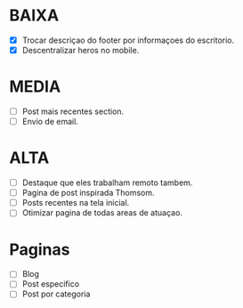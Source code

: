 # BAIXA
  - [x] Trocar descriçao do footer por informaçoes do escritorio.
  - [x] Descentralizar heros no mobile.

# MEDIA
  - [ ] Post mais recentes section.
  - [ ] Envio de email.

# ALTA
  - [ ] Destaque que eles trabalham remoto tambem.
  - [ ] Pagina de post inspirada Thomsom.
  - [ ] Posts recentes na tela inicial.
  - [ ] Otimizar pagina de todas areas de atuaçao.

# Paginas
  - [ ] Blog
  - [ ] Post especifico
  - [ ] Post por categoria
